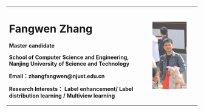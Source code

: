
<table border="0">
  <tr>
    <td width="75%">
      <h1>Fangwen Zhang</h1>
      <p><b>Master candidate</b></p>
      <p><b>School of Computer Science and Engineering, Nanjing University of Science and Technology</b></p>
      <p><b>Email：zhangfangwen@njust.edu.cn</b></p>
      <p><b>Research Interests： Label enhancement/ Label distribution learning / Multiview learning</b></p>
    </td>
    <td width="25%">
      <img src="/fangwen.jpg" width="80%">     
    </td>
  </tr>
</table>
